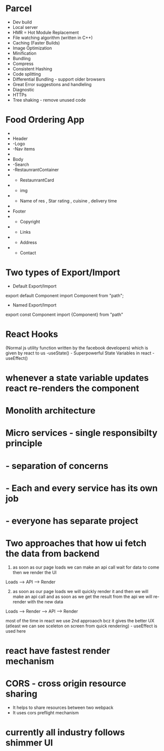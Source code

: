# Parcel
- Dev build
- Local server
- HMR = Hot Module Replacement
- File watching algorithm (written in C++)
- Caching (Faster Builds)
- Image Optimization
- Minification
- Bundling
- Compress
- Consistent Hashing
- Code splitting 
- Differential Bundling - support older browsers
- Great Error suggestions and handleling
- Diagnostic
- HTTPs
- Tree shaking - remove unused code 

# Food Ordering App
 * 
 * Header
 * -Logo
 * -Nav items
 * 
 * Body
 * -Search
 * -RestaunrantContainer
 *   - RestaunrantCard
 *    - img
 *    - Name of res , Star rating , cuisine , delivery time
 * 
 * Footer
 * - Copyright
 * - Links
 * - Address
 * - Contact  


 # Two types of Export/Import

- Default Export/Import

export default Component
import Component from "path";

- Named Export/Import

export const Component
import {Component} from "path"

# React Hooks
(Normal js utility function written by the facebook developers) which is given by react to us
-useState() - Superpowerful State Variables in react
-useEffect()

# whenever a state variable updates react re-renders the component

# Monolith architecture

# Micro services - single responsibilty principle
#                - separation of concerns
#                - Each and every service has its own job 
#                - everyone has separate project 

# Two approaches that how ui fetch the data from backend
1. as soon as our page loads we can make an api call wait for data to come then we render the UI

Loads --> API --> Render

2. as soon as our page loads we will quickly render it and then we will make an api call and as soon as we get the result from the api we will re-render with the new data

Loads --> Render --> API --> Render

most of the time in react we use 2nd approaoch bcz it gives the better UX (atleast we can see sceleton on screen from quick rendering)  - useEffect is used here 

# react have fastest render mechanism 

# CORS - cross origin resource sharing
- It helps to share resources between two webpack
- It uses cors preflight mechanism
  
# currently all industry follows shimmer UI  